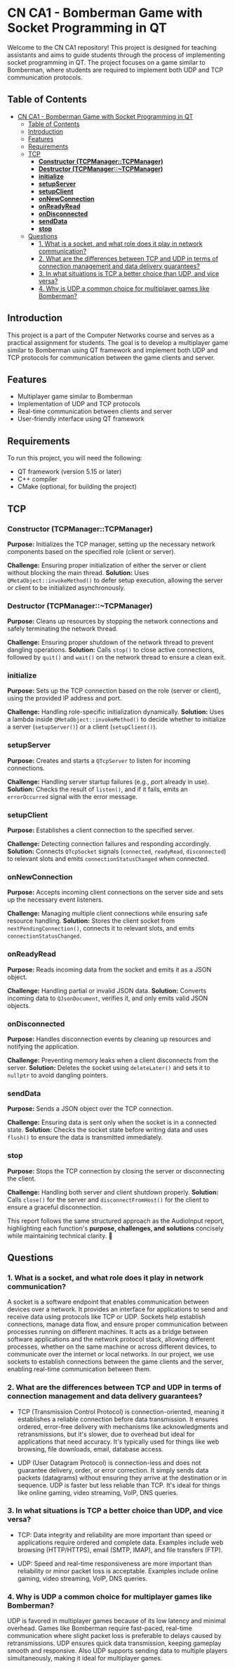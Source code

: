 # CN CA1 - Bomberman Game with Socket Programming in QT

Welcome to the CN CA1 repository! This project is designed for teaching assistants and aims to guide students through the process of implementing socket programming in QT. The project focuses on a game similar to Bomberman, where students are required to implement both UDP and TCP communication protocols.

## Table of Contents

- [CN CA1 - Bomberman Game with Socket Programming in QT](#cn-ca1---bomberman-game-with-socket-programming-in-qt)
  - [Table of Contents](#table-of-contents)
  - [Introduction](#introduction)
  - [Features](#features)
  - [Requirements](#requirements)
  - [TCP](#tcp)
    - [**Constructor (TCPManager::TCPManager)**](#constructor-tcpmanagertcpmanager)
    - [**Destructor (TCPManager::~TCPManager)**](#destructor-tcpmanagertcpmanager)
    - [**initialize**](#initialize)
    - [**setupServer**](#setupserver)
    - [**setupClient**](#setupclient)
    - [**onNewConnection**](#onnewconnection)
    - [**onReadyRead**](#onreadyread)
    - [**onDisconnected**](#ondisconnected)
    - [**sendData**](#senddata)
    - [**stop**](#stop)
  - [Questions](#questions)
    - [1. What is a socket, and what role does it play in network communication?](#1-what-is-a-socket-and-what-role-does-it-play-in-network-communication)
    - [2. What are the differences between TCP and UDP in terms of connection management and data delivery guarantees?](#2-what-are-the-differences-between-tcp-and-udp-in-terms-of-connection-management-and-data-delivery-guarantees)
    - [3. In what situations is TCP a better choice than UDP, and vice versa?](#3-in-what-situations-is-tcp-a-better-choice-than-udp-and-vice-versa)
    - [4. Why is UDP a common choice for multiplayer games like Bomberman?](#4-why-is-udp-a-common-choice-for-multiplayer-games-like-bomberman)

## Introduction

This project is a part of the Computer Networks course and serves as a practical assignment for students. The goal is to develop a multiplayer game similar to Bomberman using QT framework and implement both UDP and TCP protocols for communication between the game clients and server.

## Features

- Multiplayer game similar to Bomberman
- Implementation of UDP and TCP protocols
- Real-time communication between clients and server
- User-friendly interface using QT framework

## Requirements

To run this project, you will need the following:

- QT framework (version 5.15 or later)
- C++ compiler
- CMake (optional, for building the project)

## TCP
<!-- TODO: mention duplicate data send -->

### Constructor (TCPManager::TCPManager)

**Purpose:** Initializes the TCP manager, setting up the necessary network components based on the specified role (client or server).

**Challenge:** Ensuring proper initialization of either the server or client without blocking the main thread.
**Solution:** Uses `QMetaObject::invokeMethod()` to defer setup execution, allowing the server or client to be initialized asynchronously.

### Destructor (TCPManager::~TCPManager)

**Purpose:** Cleans up resources by stopping the network connections and safely terminating the network thread.

**Challenge:** Ensuring proper shutdown of the network thread to prevent dangling operations.
**Solution:** Calls `stop()` to close active connections, followed by `quit()` and `wait()` on the network thread to ensure a clean exit.

### initialize

**Purpose:** Sets up the TCP connection based on the role (server or client), using the provided IP address and port.

**Challenge:** Handling role-specific initialization dynamically.
**Solution:** Uses a lambda inside `QMetaObject::invokeMethod()` to decide whether to initialize a server (`setupServer()`) or a client (`setupClient()`).

### setupServer

**Purpose:** Creates and starts a `QTcpServer` to listen for incoming connections.

**Challenge:** Handling server startup failures (e.g., port already in use).
**Solution:** Checks the result of `listen()`, and if it fails, emits an `errorOccurred` signal with the error message.

### setupClient

**Purpose:** Establishes a client connection to the specified server.

**Challenge:** Detecting connection failures and responding accordingly.
**Solution:** Connects `QTcpSocket` signals (`connected`, `readyRead`, `disconnected`) to relevant slots and emits `connectionStatusChanged` when connected.

### onNewConnection

**Purpose:** Accepts incoming client connections on the server side and sets up the necessary event listeners.

**Challenge:** Managing multiple client connections while ensuring safe resource handling.
**Solution:** Stores the client socket from `nextPendingConnection()`, connects it to relevant slots, and emits `connectionStatusChanged`.

### onReadyRead

**Purpose:** Reads incoming data from the socket and emits it as a JSON object.

**Challenge:** Handling partial or invalid JSON data.
**Solution:** Converts incoming data to `QJsonDocument`, verifies it, and only emits valid JSON objects.

### onDisconnected

**Purpose:** Handles disconnection events by cleaning up resources and notifying the application.

**Challenge:** Preventing memory leaks when a client disconnects from the server.
**Solution:** Deletes the socket using `deleteLater()` and sets it to `nullptr` to avoid dangling pointers.

### sendData

**Purpose:** Sends a JSON object over the TCP connection.

**Challenge:** Ensuring data is sent only when the socket is in a connected state.
**Solution:** Checks the socket state before writing data and uses `flush()` to ensure the data is transmitted immediately.

### stop

**Purpose:** Stops the TCP connection by closing the server or disconnecting the client.

**Challenge:** Handling both server and client shutdown properly.
**Solution:** Calls `close()` for the server and `disconnectFromHost()` for the client to ensure a graceful disconnection.

This report follows the same structured approach as the AudioInput report, highlighting each function's **purpose, challenges, and solutions** concisely while maintaining technical clarity. 🚀

## Questions

<!-- TODO: add project-related sample -->
### 1. What is a socket, and what role does it play in network communication?

A socket is a software endpoint that enables communication between devices over a network. It provides an interface for applications to send and receive data using protocols like TCP or UDP. Sockets help establish connections, manage data flow, and ensure proper communication between processes running on different machines. It acts as a bridge between software applications and the network protocol stack, allowing different processes, whether on the same machine or across different devices, to communicate over the internet or local networks. In our project, we use sockets to establish connections between the game clients and the server, enabling real-time communication between them.

### 2. What are the differences between TCP and UDP in terms of connection management and data delivery guarantees?

- TCP (Transmission Control Protocol) is connection-oriented, meaning it establishes a reliable connection before data transmission. It ensures ordered, error-free delivery with mechanisms like acknowledgments and retransmissions, but it's slower, due to overhead but ideal for applications that need accuracy. It's typically used for things like web browsing, file downloads, email, database access.

- UDP (User Datagram Protocol) is connection-less and does not guarantee delivery, order, or error correction. It simply sends data packets (datagrams) without ensuring they arrive at the destination or in sequence. UDP is faster but less reliable than TCP. It's ideal for things like online gaming, video streaming, VoIP, DNS queries.

### 3. In what situations is TCP a better choice than UDP, and vice versa?

- TCP: Data integrity and reliability are more important than speed or applications require ordered and complete data. Examples include web browsing (HTTP/HTTPS), email (SMTP, IMAP), and file transfers (FTP).

- UDP: Speed and real-time responsiveness are more important than reliability or minor packet loss is acceptable. Examples include online gaming, video streaming, VoIP, DNS queries.

### 4. Why is UDP a common choice for multiplayer games like Bomberman?

UDP is favored in multiplayer games because of its low latency and minimal overhead. Games like Bomberman require fast-paced, real-time communication where slight packet loss is preferable to delays caused by retransmissions. UDP ensures quick data transmission, keeping gameplay smooth and responsive. Also UDP supports sending data to multiple players simultaneously, making it ideal for multiplayer games.
